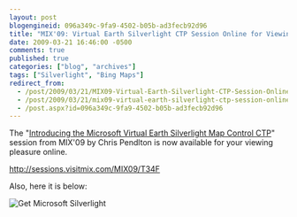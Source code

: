 ```yaml
---
layout: post
blogengineid: 096a349c-9fa9-4502-b05b-ad3fecb92d96
title: "MIX'09: Virtual Earth Silverlight CTP Session Online for Viewing"
date: 2009-03-21 16:46:00 -0500
comments: true
published: true
categories: ["blog", "archives"]
tags: ["Silverlight", "Bing Maps"]
redirect_from: 
  - /post/2009/03/21/MIX09-Virtual-Earth-Silverlight-CTP-Session-Online-For-Viewing
  - /post/2009/03/21/mix09-virtual-earth-silverlight-ctp-session-online-for-viewing
  - /post.aspx?id=096a349c-9fa9-4502-b05b-ad3fecb92d96
---
```

<!-- more -->
<p>The "<a href="http://sessions.visitmix.com/MIX09/T34F">Introducing the Microsoft Virtual Earth Silverlight Map Control CTP</a>" session from MIX'09 by Chris Pendlton is now available for your viewing pleasure online.</p>
<p><a href="http://sessions.visitmix.com/MIX09/T34F">http://sessions.visitmix.com/MIX09/T34F</a></p>
<p>Also, here it is below:</p>
<p>
<object width="960" height="540" data="data:application/x-silverlight-2," type="application/x-silverlight-2">
<param name="source" value="http://sessions.visitmix.com/Skins/mixvideos/Styles/players/VideoPlayer2009_02_11.xap" />
<param name="initParams" value="m=http://mschannel9.vo.msecnd.net/o9/mix/09/wmv-hq/t34f.wmv,autostart=false,autohide=true,showembed=true, thumbnail=http://sessions.visitmix.com/Skins/mixvideos/Styles/players/VideoPlayer2009_02_11.xap, postid=0" />
<param name="background" value="#00FFFFFF" /> <a style="text-decoration: none;" href="http://go.microsoft.com/fwlink/?LinkID=124807"> <img style="border-style: none" src="http://go.microsoft.com/fwlink/?LinkId=108181" alt="Get Microsoft Silverlight" /> </a>
</object>
</p>
